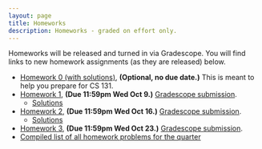 ```yaml
---
layout: page
title: Homeworks
description: Homeworks - graded on effort only.
---
```


Homeworks will be released and turned in via Gradescope.  You will find links to new homework assignments (as they are released) below.

- [Homework 0 (with solutions)](https://docs.google.com/document/d/1KAkjyYb2bs5cPYbGW71KfB1QPZJEQevNDjhFlKUgx6Q/view), **(Optional, no due date.)**  This is meant to help you prepare for CS 131.
- [Homework 1](https://docs.google.com/document/d/1HnO1MsjHFlKsHVhJJ6Dp2OUMWQe3wOK_wkXHk_7AC-Y/view), **(Due 11:59pm Wed Oct 9.)** [Gradescope submission](https://www.gradescope.com/courses/869551/assignments/5093053).
  - [Solutions](https://docs.google.com/document/d/1HCTFKV4Gr9O-uSR51YUNI08BaE6f8Nz_PNhO6GN-s8g/view)
- [Homework 2](https://docs.google.com/document/d/1h2-_mYmNW5VlcAF6triaE-n8cgzGSh7foaI8eakP-pw/view), **(Due 11:59pm Wed Oct 16.)** [Gradescope submission](https://www.gradescope.com/courses/869551/assignments/5135210).
  - [Solutions](https://docs.google.com/document/d/10H3Y8PYFfa6Fq1A-lOegz0DHXnmlM_686x0Qto8_LVQ/view)
- [Homework 3](https://docs.google.com/document/d/15VqwFBRs4xPDhLxb9SIWVTfctyHyx3g0JQ1zCDer2Hc/view), **(Due 11:59pm Wed Oct 23.)** [Gradescope submission](https://www.gradescope.com/courses/869551/assignments/5174555).
- [Compiled list of all homework problems for the quarter](https://docs.google.com/document/d/1YIgwLcdviowm7UxWlvP_C8fcUQqzy3dj9Ll_9mRmu_w/view)
